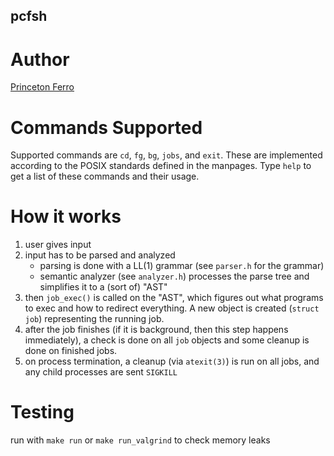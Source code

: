 pcfsh
-----

# Author
[Princeton Ferro](mailto:pferro@u.rochester.edu)

# Commands Supported
Supported commands are `cd`, `fg`, `bg`, `jobs`, and `exit`. These are implemented according to the POSIX standards defined in the manpages. Type `help` to get a list of these commands and their usage.

# How it works
1. user gives input
2. input has to be parsed and analyzed
    - parsing is done with a LL(1) grammar (see `parser.h` for the grammar)
    - semantic analyzer (see `analyzer.h`) processes the parse tree and simplifies it to a (sort of) "AST"
3. then `job_exec()` is called on the "AST", which figures out what programs to exec and how to redirect everything. A new object is created (`struct job`) representing the running job.
4. after the job finishes (if it is background, then this step happens immediately), a check is done on all `job` objects and some cleanup is done on finished jobs.
5. on process termination, a cleanup (via `atexit(3)`) is run on all jobs, and any child processes are sent `SIGKILL`

# Testing
run with `make run` or `make run_valgrind` to check memory leaks
